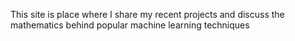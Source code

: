 This site is place where I share my recent projects and discuss the mathematics behind popular machine learning techniques

